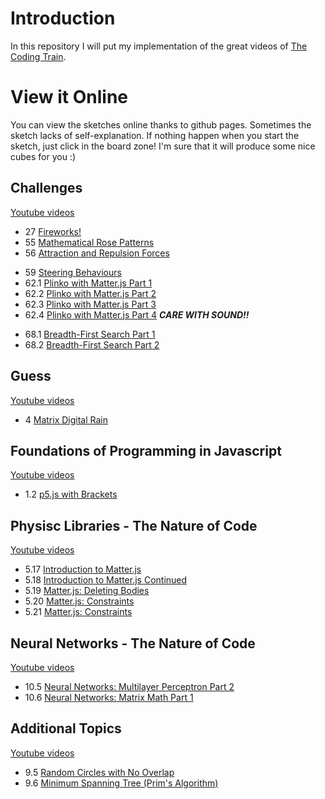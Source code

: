 # Introduction
In this repository I will put my implementation of the great videos of
[The Coding Train](https://www.youtube.com/channel/UCvjgXvBlbQiydffZU7m1_aw).

# View it Online
You can view the sketches online thanks to github pages.
Sometimes the sketch lacks of self-explanation. If nothing happen when you start
the sketch, just click in the board zone! I'm sure that it will produce some nice
cubes for you :)

## Challenges
[Youtube videos](https://www.youtube.com/playlist?list=PLRqwX-V7Uu6ZiZxtDDRCi6uhfTH4FilpH)

- 27 [Fireworks!](https://ouro17.github.io/CodingTrain/Challenges/27/)
- 55 [Mathematical Rose Patterns](https://ouro17.github.io/CodingTrain/Challenges/55/)
- 56 [Attraction and Repulsion Forces](https://ouro17.github.io/CodingTrain/Challenges/56/)
<!-- - 57. [Mapping Earthquake Data](https://ouro17.github.io/CodingTrain/Challenges/57/)-->
- 59 [Steering Behaviours](https://ouro17.github.io/CodingTrain/Challenges/59/)
- 62.1 [Plinko with Matter.js Part 1](https://ouro17.github.io/CodingTrain/Challenges/62.1/)
- 62.2 [Plinko with Matter.js Part 2](https://ouro17.github.io/CodingTrain/Challenges/62.2/)
- 62.3 [Plinko with Matter.js Part 3](https://ouro17.github.io/CodingTrain/Challenges/62.3/)
- 62.4 [Plinko with Matter.js Part 4](https://ouro17.github.io/CodingTrain/Challenges/62.4/) *__CARE WITH SOUND!!__*
<!-- - 67 [Pong!](https://ouro17.github.io/CodingTrain/Challenges/67/)-->
- 68.1 [Breadth-First Search Part 1 ](https://ouro17.github.io/CodingTrain/Challenges/68.1/)
- 68.2 [Breadth-First Search Part 2 ](https://ouro17.github.io/CodingTrain/Challenges/68.2/)

## Guess
[Youtube videos](https://www.youtube.com/playlist?list=PLRqwX-V7Uu6bYBG4PsCJpsvMka3boE9pR)

- 4 [Matrix Digital Rain](https://ouro17.github.io/CodingTrain/guess/4/)

## Foundations of Programming in Javascript
[Youtube videos](https://www.youtube.com/playlist?list=PLRqwX-V7Uu6Zy51Q-x9tMWIv9cueOFTFA)
- 1.2  [p5.js with Brackets](https://ouro17.github.io/CodingTrain/tutorial/1.2/)

## Physisc Libraries - The Nature of Code
[Youtube videos](https://www.youtube.com/playlist?list=PLRqwX-V7Uu6akvoNKE4GAxf6ZeBYoJ4uh)

- 5.17 [Introduction to Matter.js](https://ouro17.github.io/CodingTrain/tutorial/5.17/)
- 5.18 [Introduction to Matter.js Continued](https://ouro17.github.io/CodingTrain/tutorial/5.18/)
- 5.19 [Matter.js: Deleting Bodies](https://ouro17.github.io/CodingTrain/tutorial/5.19/)
- 5.20 [Matter.js: Constraints](https://ouro17.github.io/CodingTrain/tutorial/5.20/)
- 5.21 [Matter.js: Constraints](https://ouro17.github.io/CodingTrain/tutorial/5.21/)

## Neural Networks - The Nature of Code
[Youtube videos](https://www.youtube.com/playlist?list=PLRqwX-V7Uu6aCibgK1PTWWu9by6XFdCfh)

- 10.5 [Neural Networks: Multilayer Perceptron Part 2](https://ouro17.github.io/CodingTrain/tutorial/10.5/)
- 10.6 [Neural Networks: Matrix Math Part 1](https://ouro17.github.io/CodingTrain/tutorial/10.6/)

## Additional Topics
[Youtube videos](https://www.youtube.com/playlist?list=PLRqwX-V7Uu6ZmA-d3D0iFIvgrB5_7kB8H)

- 9.5 [Random Circles with No Overlap](https://ouro17.github.io/CodingTrain/tutorial/9.5/)
- 9.6 [Minimum Spanning Tree (Prim's Algorithm)](https://ouro17.github.io/CodingTrain/tutorial/9.6/)
